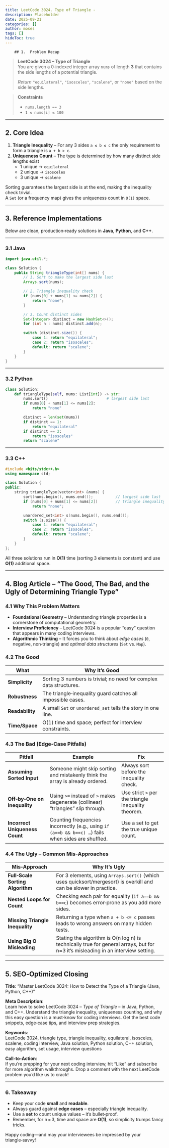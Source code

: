 ```yaml
---
title: LeetCode 3024. Type of Triangle - 
description: Placeholder
date: 2025-09-21
categories: []
author: moses
tags: []
hideToc: true
---
```

        ## 1.  Problem Recap

> **LeetCode 3024 – Type of Triangle**  
> You are given a 0‑indexed integer array `nums` of length **3** that contains the side lengths of a potential triangle.  
>  
> *Return* `"equilateral"`, `"isosceles"`, `"scalene"`, or `"none"` based on the side lengths.

> **Constraints**  
> * `nums.length == 3`  
> * `1 ≤ nums[i] ≤ 100`

---

## 2.  Core Idea

1. **Triangle Inequality** – For any 3 sides `a ≤ b ≤ c` the only requirement to form a triangle is `a + b > c`.  
2. **Uniqueness Count** – The type is determined by how many distinct side lengths exist  
   * 1 unique → `equilateral`  
   * 2 unique → `isosceles`  
   * 3 unique → `scalene`

Sorting guarantees the largest side is at the end, making the inequality check trivial.  
A `Set` (or a frequency map) gives the uniqueness count in `O(1)` space.

---

## 3.  Reference Implementations

Below are clean, production‑ready solutions in **Java**, **Python**, and **C++**.

---

### 3.1 Java

```java
import java.util.*;

class Solution {
    public String triangleType(int[] nums) {
        // 1. Sort to make the largest side last
        Arrays.sort(nums);

        // 2. Triangle inequality check
        if (nums[0] + nums[1] <= nums[2]) {
            return "none";
        }

        // 3. Count distinct sides
        Set<Integer> distinct = new HashSet<>();
        for (int n : nums) distinct.add(n);

        switch (distinct.size()) {
            case 1: return "equilateral";
            case 2: return "isosceles";
            default: return "scalene";
        }
    }
}
```

---

### 3.2 Python

```python
class Solution:
    def triangleType(self, nums: List[int]) -> str:
        nums.sort()                          # largest side last
        if nums[0] + nums[1] <= nums[2]:
            return "none"

        distinct = len(set(nums))
        if distinct == 1:
            return "equilateral"
        if distinct == 2:
            return "isosceles"
        return "scalene"
```

---

### 3.3 C++

```cpp
#include <bits/stdc++.h>
using namespace std;

class Solution {
public:
    string triangleType(vector<int> &nums) {
        sort(nums.begin(), nums.end());          // largest side last
        if (nums[0] + nums[1] <= nums[2])        // triangle inequality
            return "none";

        unordered_set<int> s(nums.begin(), nums.end());
        switch (s.size()) {
            case 1: return "equilateral";
            case 2: return "isosceles";
            default: return "scalene";
        }
    }
};
```

All three solutions run in **O(1)** time (sorting 3 elements is constant) and use **O(1)** additional space.

---

## 4.  Blog Article – “The Good, The Bad, and the Ugly of Determining Triangle Type”

### 4.1 Why This Problem Matters

- **Foundational Geometry** – Understanding triangle properties is a cornerstone of computational geometry.
- **Interview Proficiency** – LeetCode 3024 is a popular “easy” question that appears in many coding interviews.
- **Algorithmic Thinking** – It forces you to think about *edge cases* (`0`, negative, non‑triangle) and *optimal data structures* (`Set` vs. `Map`).

### 4.2 The Good

| What | Why It’s Good |
|------|---------------|
| **Simplicity** | Sorting 3 numbers is trivial; no need for complex data structures. |
| **Robustness** | The triangle‑inequality guard catches all impossible cases. |
| **Readability** | A small `Set` or `unordered_set` tells the story in one line. |
| **Time/Space** | O(1) time and space; perfect for interview constraints. |

### 4.3 The Bad (Edge‑Case Pitfalls)

| Pitfall | Example | Fix |
|---------|---------|-----|
| **Assuming Sorted Input** | Someone might skip sorting and mistakenly think the array is already ordered. | Always sort before the inequality check. |
| **Off‑by‑One on Inequality** | Using `>=` instead of `>` makes degenerate (collinear) “triangles” slip through. | Use strict `>` per the triangle inequality theorem. |
| **Incorrect Uniqueness Count** | Counting frequencies incorrectly (e.g., using `if (a==b && b==c) …`) fails when sides are shuffled. | Use a set to get the true unique count. |

### 4.4 The Ugly – Common Mis‑Approaches

| Mis‑Approach | Why It’s Ugly |
|--------------|---------------|
| **Full‑Scale Sorting Algorithm** | For 3 elements, using `Arrays.sort()` (which uses quicksort/mergesort) is overkill and can be slower in practice. |
| **Nested Loops for Count** | Checking each pair for equality (`if a==b && b==c`) becomes error‑prone as you add more sides. |
| **Missing Triangle Inequality** | Returning a type when `a + b <= c` passes leads to wrong answers on many hidden tests. |
| **Using Big O Misleading** | Stating the algorithm is O(n log n) is technically true for general arrays, but for n=3 it’s misleading in an interview setting. |

---

## 5.  SEO‑Optimized Closing

**Title**: “Master LeetCode 3024: How to Detect the Type of a Triangle (Java, Python, C++)”

**Meta Description**:  
Learn how to solve LeetCode 3024 – *Type of Triangle* – in Java, Python, and C++. Understand the triangle inequality, uniqueness counting, and why this easy question is a must‑know for coding interviews. Get the best code snippets, edge‑case tips, and interview prep strategies.

**Keywords**:  
LeetCode 3024, triangle type, triangle inequality, equilateral, isosceles, scalene, coding interview, Java solution, Python solution, C++ solution, easy algorithm, set usage, interview questions

**Call‑to‑Action**:  
If you’re prepping for your next coding interview, hit “Like” and subscribe for more algorithm walkthroughs. Drop a comment with the next LeetCode problem you’d like us to crack!

---

### 6.  Takeaway

- Keep your code **small** and **readable**.  
- Always guard against **edge cases** – especially triangle inequality.  
- Use a **set** to count unique values – it’s bullet‑proof.  
- Remember, for n = 3, time and space are **O(1)**, so simplicity trumps fancy tricks.

Happy coding—and may your interviewees be impressed by your triangle‑savvy!